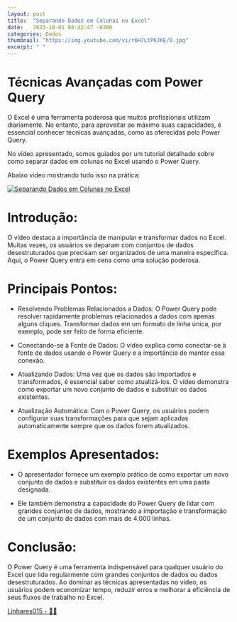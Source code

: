 ```yaml
---
layout: post
title:  "Separando Dados em Colunas no Excel"
date:   2023-10-01 08:42:47 -0300
categories: Dados
thumbnail: "https://img.youtube.com/vi/r6H7LtPKJKE/0.jpg"
excerpt: " "
---
```


# Técnicas Avançadas com Power Query

O Excel é uma ferramenta poderosa que muitos profissionais utilizam diariamente. No entanto, para aproveitar ao máximo suas capacidades, é essencial conhecer técnicas avançadas, como as oferecidas pelo Power Query. 

No vídeo apresentado, somos guiados por um tutorial detalhado sobre como separar dados em colunas no Excel usando o Power Query.

Abaixo video mostrando tudo isso na prática:

[![Separando Dados em Colunas no Excel](https://img.youtube.com/vi/r6H7LtPKJKE/0.jpg)](https://youtu.be/r6H7LtPKJKE)

# Introdução:

O vídeo destaca a importância de manipular e transformar dados no Excel. Muitas vezes, os usuários se deparam com conjuntos de dados desestruturados que precisam ser organizados de uma maneira específica. Aqui, o Power Query entra em cena como uma solução poderosa.

# Principais Pontos:

- Resolvendo Problemas Relacionados a Dados: O Power Query pode resolver rapidamente problemas relacionados a dados com apenas alguns cliques. Transformar dados em um formato de linha única, por exemplo, pode ser feito de forma eficiente.
    
- Conectando-se à Fonte de Dados: O vídeo explica como conectar-se à fonte de dados usando o Power Query e a importância de manter essa conexão.
    
- Atualizando Dados: Uma vez que os dados são importados e transformados, é essencial saber como atualizá-los. O vídeo demonstra como exportar um novo conjunto de dados e substituir os dados existentes.
    
- Atualização Automática: Com o Power Query, os usuários podem configurar suas transformações para que sejam aplicadas automaticamente sempre que os dados forem atualizados.

# Exemplos Apresentados:

- O apresentador fornece um exemplo prático de como exportar um novo conjunto de dados e substituir os dados existentes em uma pasta designada.
    
- Ele também demonstra a capacidade do Power Query de lidar com grandes conjuntos de dados, mostrando a importação e transformação de um conjunto de dados com mais de 4.000 linhas.

# Conclusão:

O Power Query é uma ferramenta indispensável para qualquer usuário do Excel que lida regularmente com grandes conjuntos de dados ou dados desestruturados. Ao dominar as técnicas apresentadas no vídeo, os usuários podem economizar tempo, reduzir erros e melhorar a eficiência de seus fluxos de trabalho no Excel.

[Linhares015 - 🧙‍♂️](https://github.com/Linhares015)